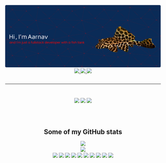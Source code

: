 <div align="center">
  <img src="./github-header.png" />
</div>
<div align="center">
  <a href="https://www.linkedin.com/in/aarnav-srivastava-5aba35240/" target="_blank" rel="noopener noreferrer">
    <img height="50"src="https://img.icons8.com/color/452/linkedin.png">
  </a>
  <a href="https://www.instagram.com/therealbarney18/" target="_blank" rel="noopener noreferrer">
    <img height="50"src="https://img.icons8.com/?size=512&id=32323&format=png">
  </a>
  <a href="mailto:aarnav.srivastava18@gmail.com" target="_blank" rel="noopener noreferrer">
    <img height="50"src="https://img.icons8.com/color/452/gmail.png">
  </a>
</div>
<br/>
<hr/>
<br/>
<p align="center">
  <img src="https://media.giphy.com/media/v1.Y2lkPTc5MGI3NjExdXE3MWZ5a2kzcmFkcmV0b2J4Mmd5NzJpcG8wZXJnbmZnYmJjZXZzcSZlcD12MV9pbnRlcm5hbF9naWZfYnlfaWQmY3Q9Zw/hsYpn4XcpqoMrZHu4O/giphy-downsized-large.gif" />
  <img src="https://media.giphy.com/media/OIhVCLkwikjIBbkDv9/giphy-downsized-large.gif" />
  <img src="https://media.giphy.com/media/QllYv2oqc6cyv9uWsf/giphy-downsized-large.gif" />
</p>
<br/>
<br/>
<h2 align="center">Some of my GitHub stats</h1>
<div align="center">
  <img src="https://github-readme-stats.vercel.app/api?username=AarnavSrivastava&show_icons=true&theme=radical" />
</div>
<div align="center">
  <img src="https://github-readme-stats.vercel.app/api/top-langs/?username=AarnavSrivastava&layout=donut&&exclude_repo=SpaceGameStarFoxClone,MPHWebsite-NextBuild,NGOWork&theme=radical" />
</div>
<div align="center">
  <img height="50"src="https://img.icons8.com/color/452/dart.png">
  <img height="50"src="https://img.icons8.com/color/452/typescript.png">
  <img height="50"src="https://img.icons8.com/color/452/javascript.png">
  <img height="50"src="https://img.icons8.com/?size=100&id=AeV543ttZrcT&format=png&color=000000">
  <img height="50"src="https://img.icons8.com/?size=512&id=13679&format=png">
  <img height="50"src="https://img.icons8.com/color/452/kotlin.png">
  <img height="50"src="https://img.icons8.com/color/452/python.png">
  <img height="50"src="https://img.icons8.com/?size=512&id=55251&format=png">
  <img height="50"src="https://img.icons8.com/color/452/graphql.png">
  <img height="50"src="https://img.icons8.com/?size=512&id=38561&format=png">
</div>
<br/>
<br/>
<!-- <h2 align="center">What I'm listening to right now</h2> -->
<!-- <p align="center">
  <img src="https://spotify-github-profile.vercel.app/api/view?uid=5e711rw8smc4ugd2gtxc4m1e9&cover_image=true&theme=default&background_color=121212&interchange=true&bar_color_cover=true" />
</p> -->

<!--
**AarnavSrivastava/AarnavSrivastava** is a ✨ _special_ ✨ repository because its `README.md` (this file) appears on your GitHub profile.

Here are some ideas to get you started:

- 🔭 I’m currently working on ...
- 🌱 I’m currently learning ...
- 👯 I’m looking to collaborate on ...
- 🤔 I’m looking for help with ...
- 💬 Ask me about ...
- 📫 How to reach me: ...
- 😄 Pronouns: ...
- ⚡ Fun fact: ...
-->
